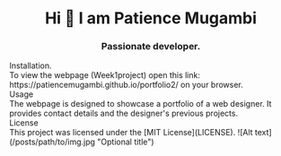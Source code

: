 <h1 align="center">Hi 👋 I am Patience Mugambi</h1>
<h3 align="center">Passionate developer.</h3>
Installation. <br>
To view the webpage (Week1project) open this link: https://patiencemugambi.github.io/portfolio2/ on your browser.<br>
Usage<br>
The webpage is designed to showcase a portfolio of a web designer. It provides contact details and the designer's previous projects.<br>
License<br>
This project was licensed under the [MIT License](LICENSE).
![Alt text](/posts/path/to/img.jpg "Optional title")
